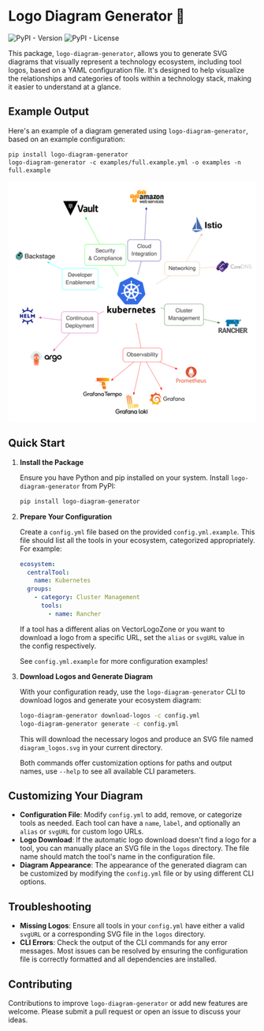 # Logo Diagram Generator 🎨

![PyPI - Version](https://img.shields.io/pypi/v/logo-diagram-generator)
![PyPI - License](https://img.shields.io/pypi/l/logo-diagram-generator)

This package, `logo-diagram-generator`, allows you to generate SVG diagrams that visually represent a technology ecosystem, including tool logos, based on a YAML configuration file. It's designed to help visualize the relationships and categories of tools within a technology stack, making it easier to understand at a glance.

## Example Output

Here's an example of a diagram generated using `logo-diagram-generator`, based on an example configuration:

```
pip install logo-diagram-generator
logo-diagram-generator -c examples/full.example.yml -o examples -n full.example
```

![Example Diagram](examples/full.example_logos.svg)

## Quick Start

1. **Install the Package**

   Ensure you have Python and pip installed on your system. Install `logo-diagram-generator` from PyPI:

   ```bash
   pip install logo-diagram-generator
   ```

2. **Prepare Your Configuration**

   Create a `config.yml` file based on the provided `config.yml.example`. This file should list all the tools in your ecosystem, categorized appropriately. For example:

   ```yaml
   ecosystem:
     centralTool:
       name: Kubernetes
     groups:
       - category: Cluster Management
         tools:
           - name: Rancher
   ```

   If a tool has a different alias on VectorLogoZone or you want to download a logo from a specific URL, set the `alias` or `svgURL` value in the config respectively.

   See `config.yml.example` for more configuration examples!

3. **Download Logos and Generate Diagram**

   With your configuration ready, use the `logo-diagram-generator` CLI to download logos and generate your ecosystem diagram:

   ```bash
   logo-diagram-generator download-logos -c config.yml
   logo-diagram-generator generate -c config.yml
   ```

   This will download the necessary logos and produce an SVG file named `diagram_logos.svg` in your current directory.

   Both commands offer customization options for paths and output names, use `--help` to see all available CLI parameters.

## Customizing Your Diagram

- **Configuration File**: Modify `config.yml` to add, remove, or categorize tools as needed. Each tool can have a `name`, `label`, and optionally an `alias` or `svgURL` for custom logo URLs.
- **Logo Download**: If the automatic logo download doesn't find a logo for a tool, you can manually place an SVG file in the `logos` directory. The file name should match the tool's name in the configuration file.
- **Diagram Appearance**: The appearance of the generated diagram can be customized by modifying the `config.yml` file or by using different CLI options.

## Troubleshooting

- **Missing Logos**: Ensure all tools in your `config.yml` have either a valid `svgURL` or a corresponding SVG file in the `logos` directory.
- **CLI Errors**: Check the output of the CLI commands for any error messages. Most issues can be resolved by ensuring the configuration file is correctly formatted and all dependencies are installed.

## Contributing

Contributions to improve `logo-diagram-generator` or add new features are welcome. Please submit a pull request or open an issue to discuss your ideas.
